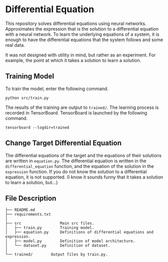 # Differential Equation

This repository solves differential equations using neural networks.
Approximates the expression that is the solution to a differential equation with a neural network.
To learn the underlying equations of a system, it is enough to have the differential equations that the system follows and some real data.

It was not designed with utility in mind, but rather as an experiment.
For example, the point at which it takes a solution to learn a solution.

## Training Model

To train the model, enter the following command.

```
python src/train.py
```

The results of the training are output to `trained/`.
The learning process is recorded in TensorBoard.
TensorBoard is launched by the following command.

```
tensorboard --logdir=trained
```

## Change Target Differential Equation

The differential equations of the target and the equations of their solutions are written in `equation.py`.
The differential equation is written in the `differential_equation` function, and the equation of the solution in the `expression` function.
If you do not know the solution to a differential equation, it is not supported.
(I know it sounds funny that it takes a solution to learn a solution, but...)

## File Description

```
├── README.md
├── requirements.txt
│
├── src                 Main src files.
│   ├── train.py        Training model.
│   ├── equation.py     Definitions of differential equations and expression.
│   ├── model.py        Definition of model architecture.
│   └── dataset.py      Definition of dataset.
│
└── trained/        Output files by train.py.
```
